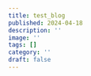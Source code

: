 ```yaml
---
title: test_blog
published: 2024-04-18
description: ''
image: ''
tags: []
category: ''
draft: false 
---
```

